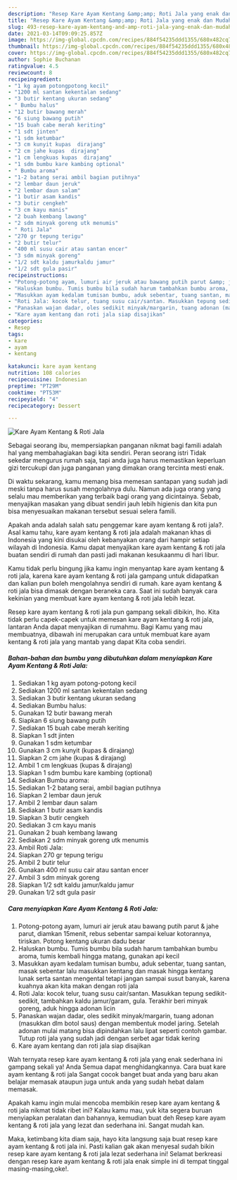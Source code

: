 ```yaml
---
description: "Resep Kare Ayam Kentang &amp;amp; Roti Jala yang enak dan Mudah Dibuat"
title: "Resep Kare Ayam Kentang &amp;amp; Roti Jala yang enak dan Mudah Dibuat"
slug: 493-resep-kare-ayam-kentang-and-amp-roti-jala-yang-enak-dan-mudah-dibuat
date: 2021-03-14T09:09:25.857Z
image: https://img-global.cpcdn.com/recipes/884f54235ddd1355/680x482cq70/kare-ayam-kentang-roti-jala-foto-resep-utama.jpg
thumbnail: https://img-global.cpcdn.com/recipes/884f54235ddd1355/680x482cq70/kare-ayam-kentang-roti-jala-foto-resep-utama.jpg
cover: https://img-global.cpcdn.com/recipes/884f54235ddd1355/680x482cq70/kare-ayam-kentang-roti-jala-foto-resep-utama.jpg
author: Sophie Buchanan
ratingvalue: 4.5
reviewcount: 8
recipeingredient:
- "1 kg ayam potongpotong kecil"
- "1200 ml santan kekentalan sedang"
- "3 butir kentang ukuran sedang"
- " Bumbu halus"
- "12 butir bawang merah"
- "6 siung bawang putih"
- "15 buah cabe merah keriting"
- "1 sdt jinten"
- "1 sdm ketumbar"
- "3 cm kunyit kupas  dirajang"
- "2 cm jahe kupas  dirajang"
- "1 cm lengkuas kupas  dirajang"
- "1 sdm bumbu kare kambing optional"
- " Bumbu aroma"
- "1-2 batang serai ambil bagian putihnya"
- "2 lembar daun jeruk"
- "2 lembar daun salam"
- "1 butir asam kandis"
- "3 butir cengkeh"
- "3 cm kayu manis"
- "2 buah kembang lawang"
- "2 sdm minyak goreng utk menumis"
- " Roti Jala"
- "270 gr tepung terigu"
- "2 butir telur"
- "400 ml susu cair atau santan encer"
- "3 sdm minyak goreng"
- "1/2 sdt kaldu jamurkaldu jamur"
- "1/2 sdt gula pasir"
recipeinstructions:
- "Potong-potong ayam, lumuri air jeruk atau bawang putih parut &amp; jahe parut, diamkan 15menit, rebus sebentar sampai keluar kotorannya, tiriskan. Potong kentang ukuran dadu besar"
- "Haluskan bumbu. Tumis bumbu bila sudah harum tambahkan bumbu aroma, tumis kembali hingga matang, gunakan api kecil"
- "Masukkan ayam kedalam tumisan bumbu, aduk sebentar, tuang santan, masak sebentar lalu masukkan kentang dan masak hingga kentang lunak serta santan mengental tetapi jangan sampai susut banyak, karena kuahnya akan kita makan dengan roti jala"
- "Roti Jala: kocok telur, tuang susu cair/santan. Masukkan tepung sedikit-sedikit, tambahkan kaldu jamur/garam, gula. Terakhir beri minyak goreng, aduk hingga adonan licin"
- "Panaskan wajan dadar, oles sedikit minyak/margarin, tuang adonan (masukkan dlm botol saus) dengan membentuk model jaring. Setelah adonan mulai matang bisa dipindahkan lalu lipat seperti contoh gambar. Tutup roti jala yang sudah jadi dengan serbet agar tidak kering"
- "Kare ayam kentang dan roti jala siap disajikan"
categories:
- Resep
tags:
- kare
- ayam
- kentang

katakunci: kare ayam kentang 
nutrition: 108 calories
recipecuisine: Indonesian
preptime: "PT29M"
cooktime: "PT53M"
recipeyield: "4"
recipecategory: Dessert

---
```



![Kare Ayam Kentang &amp; Roti Jala](https://img-global.cpcdn.com/recipes/884f54235ddd1355/680x482cq70/kare-ayam-kentang-roti-jala-foto-resep-utama.jpg)

Sebagai seorang ibu, mempersiapkan panganan nikmat bagi famili adalah hal yang membahagiakan bagi kita sendiri. Peran seorang istri Tidak sekedar mengurus rumah saja, tapi anda juga harus memastikan keperluan gizi tercukupi dan juga panganan yang dimakan orang tercinta mesti enak.

Di waktu  sekarang, kamu memang bisa memesan santapan yang sudah jadi meski tanpa harus susah mengolahnya dulu. Namun ada juga orang yang selalu mau memberikan yang terbaik bagi orang yang dicintainya. Sebab, menyajikan masakan yang dibuat sendiri jauh lebih higienis dan kita pun bisa menyesuaikan makanan tersebut sesuai selera famili. 



Apakah anda adalah salah satu penggemar kare ayam kentang &amp; roti jala?. Asal kamu tahu, kare ayam kentang &amp; roti jala adalah makanan khas di Indonesia yang kini disukai oleh kebanyakan orang dari hampir setiap wilayah di Indonesia. Kamu dapat menyajikan kare ayam kentang &amp; roti jala buatan sendiri di rumah dan pasti jadi makanan kesukaanmu di hari libur.

Kamu tidak perlu bingung jika kamu ingin menyantap kare ayam kentang &amp; roti jala, karena kare ayam kentang &amp; roti jala gampang untuk didapatkan dan kalian pun boleh mengolahnya sendiri di rumah. kare ayam kentang &amp; roti jala bisa dimasak dengan beraneka cara. Saat ini sudah banyak cara kekinian yang membuat kare ayam kentang &amp; roti jala lebih lezat.

Resep kare ayam kentang &amp; roti jala pun gampang sekali dibikin, lho. Kita tidak perlu capek-capek untuk memesan kare ayam kentang &amp; roti jala, lantaran Anda dapat menyajikan di rumahmu. Bagi Kamu yang mau membuatnya, dibawah ini merupakan cara untuk membuat kare ayam kentang &amp; roti jala yang mantab yang dapat Kita coba sendiri.

<!--inarticleads1-->

##### Bahan-bahan dan bumbu yang dibutuhkan dalam menyiapkan Kare Ayam Kentang &amp; Roti Jala:

1. Sediakan 1 kg ayam potong-potong kecil
1. Sediakan 1200 ml santan kekentalan sedang
1. Sediakan 3 butir kentang ukuran sedang
1. Sediakan  Bumbu halus:
1. Gunakan 12 butir bawang merah
1. Siapkan 6 siung bawang putih
1. Sediakan 15 buah cabe merah keriting
1. Siapkan 1 sdt jinten
1. Gunakan 1 sdm ketumbar
1. Gunakan 3 cm kunyit (kupas &amp; dirajang)
1. Siapkan 2 cm jahe (kupas &amp; dirajang)
1. Ambil 1 cm lengkuas (kupas &amp; dirajang)
1. Siapkan 1 sdm bumbu kare kambing (optional)
1. Sediakan  Bumbu aroma:
1. Sediakan 1-2 batang serai, ambil bagian putihnya
1. Siapkan 2 lembar daun jeruk
1. Ambil 2 lembar daun salam
1. Sediakan 1 butir asam kandis
1. Siapkan 3 butir cengkeh
1. Sediakan 3 cm kayu manis
1. Gunakan 2 buah kembang lawang
1. Sediakan 2 sdm minyak goreng utk menumis
1. Ambil  Roti Jala:
1. Siapkan 270 gr tepung terigu
1. Ambil 2 butir telur
1. Gunakan 400 ml susu cair atau santan encer
1. Ambil 3 sdm minyak goreng
1. Siapkan 1/2 sdt kaldu jamur/kaldu jamur
1. Gunakan 1/2 sdt gula pasir




<!--inarticleads2-->

##### Cara menyiapkan Kare Ayam Kentang &amp; Roti Jala:

1. Potong-potong ayam, lumuri air jeruk atau bawang putih parut &amp; jahe parut, diamkan 15menit, rebus sebentar sampai keluar kotorannya, tiriskan. Potong kentang ukuran dadu besar
1. Haluskan bumbu. Tumis bumbu bila sudah harum tambahkan bumbu aroma, tumis kembali hingga matang, gunakan api kecil
1. Masukkan ayam kedalam tumisan bumbu, aduk sebentar, tuang santan, masak sebentar lalu masukkan kentang dan masak hingga kentang lunak serta santan mengental tetapi jangan sampai susut banyak, karena kuahnya akan kita makan dengan roti jala
1. Roti Jala: kocok telur, tuang susu cair/santan. Masukkan tepung sedikit-sedikit, tambahkan kaldu jamur/garam, gula. Terakhir beri minyak goreng, aduk hingga adonan licin
1. Panaskan wajan dadar, oles sedikit minyak/margarin, tuang adonan (masukkan dlm botol saus) dengan membentuk model jaring. Setelah adonan mulai matang bisa dipindahkan lalu lipat seperti contoh gambar. Tutup roti jala yang sudah jadi dengan serbet agar tidak kering
1. Kare ayam kentang dan roti jala siap disajikan




Wah ternyata resep kare ayam kentang &amp; roti jala yang enak sederhana ini gampang sekali ya! Anda Semua dapat menghidangkannya. Cara buat kare ayam kentang &amp; roti jala Sangat cocok banget buat anda yang baru akan belajar memasak ataupun juga untuk anda yang sudah hebat dalam memasak.

Apakah kamu ingin mulai mencoba membikin resep kare ayam kentang &amp; roti jala nikmat tidak ribet ini? Kalau kamu mau, yuk kita segera buruan menyiapkan peralatan dan bahannya, kemudian buat deh Resep kare ayam kentang &amp; roti jala yang lezat dan sederhana ini. Sangat mudah kan. 

Maka, ketimbang kita diam saja, hayo kita langsung saja buat resep kare ayam kentang &amp; roti jala ini. Pasti kalian gak akan menyesal sudah bikin resep kare ayam kentang &amp; roti jala lezat sederhana ini! Selamat berkreasi dengan resep kare ayam kentang &amp; roti jala enak simple ini di tempat tinggal masing-masing,oke!.

